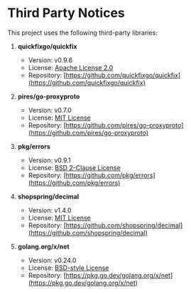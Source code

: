 # Third Party Notices

This project uses the following third-party libraries:

1. **quickfixgo/quickfix**
   - Version: v0.9.6
   - License: [Apache License 2.0](https://github.com/quickfixgo/quickfix/blob/main/LICENSE)
   - Repository: [https://github.com/quickfixgo/quickfix](https://github.com/quickfixgo/quickfix)

2. **pires/go-proxyproto**
   - Version: v0.7.0
   - License: [MIT License](https://github.com/pires/go-proxyproto/blob/master/LICENSE)
   - Repository: [https://github.com/pires/go-proxyproto](https://github.com/pires/go-proxyproto)

3. **pkg/errors**
   - Version: v0.9.1
   - License: [BSD 2-Clause License](https://github.com/pkg/errors/blob/master/LICENSE)
   - Repository: [https://github.com/pkg/errors](https://github.com/pkg/errors)

4. **shopspring/decimal**
   - Version: v1.4.0
   - License: [MIT License](https://github.com/shopspring/decimal/blob/master/LICENSE)
   - Repository: [https://github.com/shopspring/decimal](https://github.com/shopspring/decimal)

5. **golang.org/x/net**
   - Version: v0.24.0
   - License: [BSD-style License](https://pkg.go.dev/golang.org/x/net?tab=licenses)
   - Repository: [https://pkg.go.dev/golang.org/x/net](https://pkg.go.dev/golang.org/x/net) 
